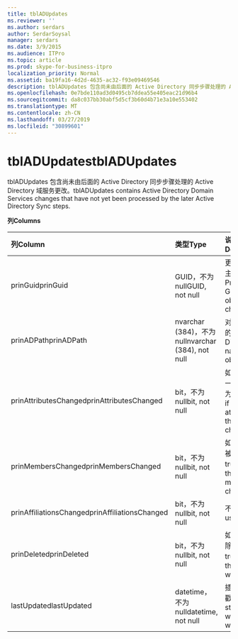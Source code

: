 ```yaml
---
title: tblADUpdates
ms.reviewer: ''
ms.author: serdars
author: SerdarSoysal
manager: serdars
ms.date: 3/9/2015
ms.audience: ITPro
ms.topic: article
ms.prod: skype-for-business-itpro
localization_priority: Normal
ms.assetid: ba19fa16-4d2d-4635-ac32-f93e09469546
description: tblADUpdates 包含尚未由后面的 Active Directory 同步步骤处理的 Active Directory 域服务更改。
ms.openlocfilehash: 0e7bde110ad3d0495cb7ddea55e405eac21d96b4
ms.sourcegitcommit: da8c037bb30abf5d5cf3b60d4b71e3a10e553402
ms.translationtype: MT
ms.contentlocale: zh-CN
ms.lasthandoff: 03/27/2019
ms.locfileid: "30899601"
---
```

# <a name="tbladupdates"></a><span data-ttu-id="fd19c-103">tblADUpdates</span><span class="sxs-lookup"><span data-stu-id="fd19c-103">tblADUpdates</span></span>
 
<span data-ttu-id="fd19c-104">tblADUpdates 包含尚未由后面的 Active Directory 同步步骤处理的 Active Directory 域服务更改。</span><span class="sxs-lookup"><span data-stu-id="fd19c-104">tblADUpdates contains Active Directory Domain Services changes that have not yet been processed by the later Active Directory Sync steps.</span></span>
  
<span data-ttu-id="fd19c-105">**列**</span><span class="sxs-lookup"><span data-stu-id="fd19c-105">**Columns**</span></span>

|<span data-ttu-id="fd19c-106">**列**</span><span class="sxs-lookup"><span data-stu-id="fd19c-106">**Column**</span></span>|<span data-ttu-id="fd19c-107">**类型**</span><span class="sxs-lookup"><span data-stu-id="fd19c-107">**Type**</span></span>|<span data-ttu-id="fd19c-108">**说明**</span><span class="sxs-lookup"><span data-stu-id="fd19c-108">**Description**</span></span>|
|:-----|:-----|:-----|
|<span data-ttu-id="fd19c-109">prinGuid</span><span class="sxs-lookup"><span data-stu-id="fd19c-109">prinGuid</span></span>  <br/> |<span data-ttu-id="fd19c-110">GUID，不为 null</span><span class="sxs-lookup"><span data-stu-id="fd19c-110">GUID, not null</span></span>  <br/> |<span data-ttu-id="fd19c-111">更改的对象的主体 GUID。</span><span class="sxs-lookup"><span data-stu-id="fd19c-111">Principal GUID of the object that changed.</span></span>  <br/> |
|<span data-ttu-id="fd19c-112">prinADPath</span><span class="sxs-lookup"><span data-stu-id="fd19c-112">prinADPath</span></span>  <br/> |<span data-ttu-id="fd19c-113">nvarchar (384)，不为 null</span><span class="sxs-lookup"><span data-stu-id="fd19c-113">nvarchar (384), not null</span></span>  <br/> |<span data-ttu-id="fd19c-114">对象的可分辨的名称。</span><span class="sxs-lookup"><span data-stu-id="fd19c-114">Distinguished name of the object.</span></span>  <br/> |
|<span data-ttu-id="fd19c-115">prinAttributesChanged</span><span class="sxs-lookup"><span data-stu-id="fd19c-115">prinAttributesChanged</span></span>  <br/> |<span data-ttu-id="fd19c-116">bit，不为 null</span><span class="sxs-lookup"><span data-stu-id="fd19c-116">bit, not null</span></span>  <br/> |<span data-ttu-id="fd19c-117">如果对象至少一个属性更改为 true。</span><span class="sxs-lookup"><span data-stu-id="fd19c-117">True if at least one attribute of the object changed.</span></span>  <br/> |
|<span data-ttu-id="fd19c-118">prinMembersChanged</span><span class="sxs-lookup"><span data-stu-id="fd19c-118">prinMembersChanged</span></span>  <br/> |<span data-ttu-id="fd19c-119">bit，不为 null</span><span class="sxs-lookup"><span data-stu-id="fd19c-119">bit, not null</span></span>  <br/> |<span data-ttu-id="fd19c-120">如果成员身份被更改，则为 true。</span><span class="sxs-lookup"><span data-stu-id="fd19c-120">True if the membership changed.</span></span>  <br/> |
|<span data-ttu-id="fd19c-121">prinAffiliationsChanged</span><span class="sxs-lookup"><span data-stu-id="fd19c-121">prinAffiliationsChanged</span></span>  <br/> |<span data-ttu-id="fd19c-122">bit，不为 null</span><span class="sxs-lookup"><span data-stu-id="fd19c-122">bit, not null</span></span>  <br/> |<span data-ttu-id="fd19c-123">不使用。</span><span class="sxs-lookup"><span data-stu-id="fd19c-123">Not used.</span></span>  <br/> |
|<span data-ttu-id="fd19c-124">prinDeleted</span><span class="sxs-lookup"><span data-stu-id="fd19c-124">prinDeleted</span></span>  <br/> |<span data-ttu-id="fd19c-125">bit，不为 null</span><span class="sxs-lookup"><span data-stu-id="fd19c-125">bit, not null</span></span>  <br/> |<span data-ttu-id="fd19c-126">如果对象已删除，则为 true。</span><span class="sxs-lookup"><span data-stu-id="fd19c-126">True if the object was deleted.</span></span>  <br/> |
|<span data-ttu-id="fd19c-127">lastUpdated</span><span class="sxs-lookup"><span data-stu-id="fd19c-127">lastUpdated</span></span>  <br/> |<span data-ttu-id="fd19c-128">datetime，不为 null</span><span class="sxs-lookup"><span data-stu-id="fd19c-128">datetime, not null</span></span>  <br/> |<span data-ttu-id="fd19c-129">插入行的时间戳。</span><span class="sxs-lookup"><span data-stu-id="fd19c-129">Time stamp of when the row was inserted.</span></span>  <br/> |
   

